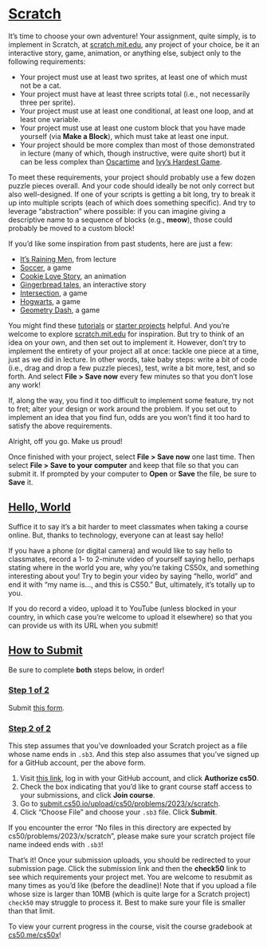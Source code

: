 # [Scratch](#scratch)

It’s time to choose your own adventure! Your assignment, quite simply,
is to implement in Scratch, at
[scratch.mit.edu](https://scratch.mit.edu), any project of your choice,
be it an interactive story, game, animation, or anything else, subject
only to the following requirements:

- Your project must use at least two sprites, at least one of which must
  not be a cat.
- Your project must have at least three scripts total (i.e., not
  necessarily three per sprite).
- Your project must use at least one conditional, at least one loop, and
  at least one variable.
- Your project must use at least one custom block that you have made
  yourself (via **Make a Block**), which must take at least one input.
- Your project should be more complex than most of those demonstrated in
  lecture (many of which, though instructive, were quite short) but it
  can be less complex than
  [Oscartime](https://scratch.mit.edu/projects/277537196) and [Ivy’s
  Hardest Game](https://scratch.mit.edu/projects/326129433).

To meet these requirements, your project should probably use a few dozen
puzzle pieces overall. And your code should ideally be not only correct
but also well-designed. If one of your scripts is getting a bit long,
try to break it up into multiple scripts (each of which does something
specific). And try to leverage “abstraction” where possible: if you can
imagine giving a descriptive name to a sequence of blocks (e.g.,
**meow**), those could probably be moved to a custom block!

If you’d like some inspiration from past students, here are just a few:

- [It’s Raining Men](https://scratch.mit.edu/projects/37412/), from
  lecture
- [Soccer](https://scratch.mit.edu/projects/37413/), a game
- [Cookie Love Story](https://scratch.mit.edu/projects/26329196/), an
  animation
- [Gingerbread tales](https://scratch.mit.edu/projects/277536784/), an
  interactive story
- [Intersection](https://scratch.mit.edu/projects/75390754/), a game
- [Hogwarts](https://scratch.mit.edu/projects/422258685), a game
- [Geometry Dash](https://scratch.mit.edu/projects/889341904/), a game

You might find these
[tutorials](https://scratch.mit.edu/projects/editor/?tutorial=all) or
[starter projects](https://scratch.mit.edu/starter-projects) helpful.
And you’re welcome to explore
[scratch.mit.edu](https://scratch.mit.edu/explore/projects/all) for
inspiration. But try to think of an idea on your own, and then set out
to implement it. However, don’t try to implement the entirety of your
project all at once: tackle one piece at a time, just as we did in
lecture. In other words, take baby steps: write a bit of code (i.e.,
drag and drop a few puzzle pieces), test, write a bit more, test, and so
forth. And select **File \> Save now** every few minutes so that you
don’t lose any work!

If, along the way, you find it too difficult to implement some feature,
try not to fret; alter your design or work around the problem. If you
set out to implement an idea that you find fun, odds are you won’t find
it too hard to satisfy the above requirements.

Alright, off you go. Make us proud!

Once finished with your project, select **File \> Save now** one last
time. Then select **File \> Save to your computer** and keep that file
so that you can submit it. If prompted by your computer to **Open** or
**Save** the file, be sure to **Save** it.

## [Hello, World](#hello-world)

Suffice it to say it’s a bit harder to meet classmates when taking a
course online. But, thanks to technology, everyone can at least say
hello!

If you have a phone (or digital camera) and would like to say hello to
classmates, record a 1- to 2-minute video of yourself saying hello,
perhaps stating where in the world you are, why you’re taking CS50x, and
something interesting about you! Try to begin your video by saying
“hello, world” and end it with “my name is…, and this is CS50.” But,
ultimately, it’s totally up to you.

If you do record a video, upload it to YouTube (unless blocked in your
country, in which case you’re welcome to upload it elsewhere) so that
you can provide us with its URL when you submit!

## [How to Submit](#how-to-submit)

Be sure to complete **both** steps below, in order!

### [Step 1 of 2](#step-1-of-2)

Submit [this
form](https://forms.cs50.io/73e44070-1fac-46bb-b041-5a5fce32ad29).

### [Step 2 of 2](#step-2-of-2)

This step assumes that you’ve downloaded your Scratch project as a file
whose name ends in `.sb3`. And this step also assumes that you’ve signed
up for a GitHub account, per the above form.

1.  Visit [this
    link](https://submit.cs50.io/invites/9770b67479384c4d8c37790779e466d9),
    log in with your GitHub account, and click **Authorize cs50**.
2.  Check the box indicating that you’d like to grant course staff
    access to your submissions, and click **Join course**.
3.  Go to
    [submit.cs50.io/upload/cs50/problems/2023/x/scratch](https://submit.cs50.io/upload/cs50/problems/2023/x/scratch).
4.  Click “Choose File” and choose your `.sb3` file. Click **Submit**.

If you encounter the error “No files in this directory are expected by
cs50/problems/2023/x/scratch”, please make sure your scratch project
file name indeed ends with `.sb3`!

That’s it! Once your submission uploads, you should be redirected to
your submission page. Click the submission link and then the **check50**
link to see which requirements your project met. You are welcome to
resubmit as many times as you’d like (before the deadline)! Note that if
you upload a file whose size is larger than 10MB (which is quite large
for a Scratch project) `check50` may struggle to process it. Best to
make sure your file is smaller than that limit.

To view your current progress in the course, visit the course gradebook
at [cs50.me/cs50x](https://cs50.me/cs50x)!
